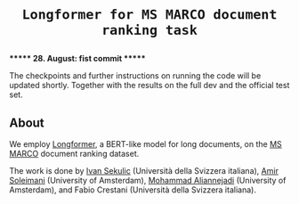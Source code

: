 # <p align=center>`Longformer for MS MARCO document ranking task`</p>

**\*\*\*\*\* 28. August: fist commit \*\*\*\*\***

The checkpoints and further instructions on running the code will be updated shortly. Together with the results on the full dev and the official test set.

## About

We employ [Longformer](https://github.com/allenai/longformer), a BERT-like model for long documents, on the [MS MARCO](https://microsoft.github.io/msmarco/) document ranking dataset. 

The work is done by [Ivan Sekulic](https://isekulic.github.io/) (Università della Svizzera italiana), [Amir Soleimani](https://asoleimanib.github.io) (University of Amsterdam), [Mohammad Aliannejadi](https://aliannejadi.com/) (University of Amsterdam), and Fabio Crestani (Università della Svizzera italiana).

